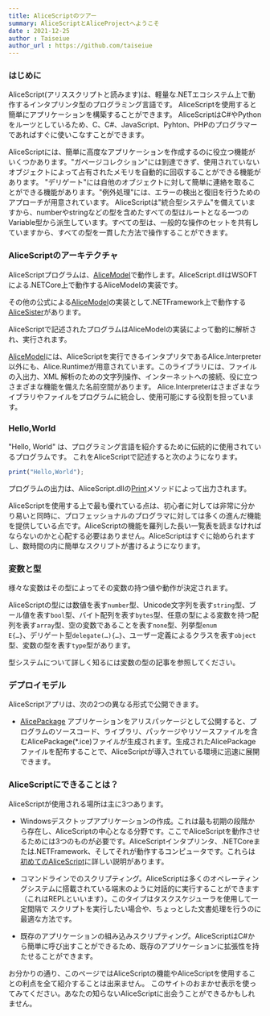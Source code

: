 ```yaml
---
title: AliceScriptのツアー
summary: AliceScriptとAliceProjectへようこそ
date : 2021-12-25
author : Taiseiue
author_url : https://github.com/taiseiue
---
```

### はじめに
AliceScript(アリススクリプトと読みます)は、軽量な.NETエコシステム上で動作するインタプリンタ型のプログラミング言語です。
AliceScriptを使用すると簡単にアプリケーションを構築することができます。
AliceScriptはC#やPythonをルーツとしているため、C、C#、JavaScript、Pyhton、PHPのプログラマーであればすぐに使いこなすことができます。

AliceScriptには、簡単に高度なアプリケーションを作成するのに役立つ機能がいくつかあります。"ガページコレクション"には到達できず、使用されていないオブジェクトによって占有されたメモリを自動的に回収することができる機能があります。
"デリゲート"には自他のオブジェクトに対して簡単に連絡を取ることができる機能があります。"例外処理"には、エラーの検出と復旧を行うためのアプローチが用意されています。
AliceScriptは"統合型システム"を備えていますから、numberやstringなどの型を含めたすべての型はルートとなる一つのVariable型から派生しています。すべての型は、一般的な操作のセットを共有していますから、すべての型を一貫した方法で操作することができます。

### AliceScriptのアーキテクチャ
AliceScriptプログラムは、[AliceModel](../saim)で動作します。AliceScript.dllはWSOFTによる.NETCore上で動作するAliceModelの実装です。

その他の公式による[AliceModel](../saim)の実装として.NETFramework上で動作する[AliceSister](../alicesister)があります。

AliceScriptで記述されたプログラムはAliceModelの実装によって動的に解析され、実行されます。

[AliceModel](../saim)には、AliceScriptを実行できるインタプリタであるAlice.Interpreter以外にも、Alice.Runtimeが用意されています。このライブラリには、ファイルの入出力、XML 解析のための文字列操作、インターネットへの接続、役に立つさまざまな機能を備えた名前空間があります。
Alice.Interpreterはさまざまなライブラリやファイルをプログラムに統合し、使用可能にする役割を担っています。

### Hello,World
"Hello, World" は、プログラミング言語を紹介するために伝統的に使用されているプログラムです。 これをAliceScriptで記述すると次のようになります。

```js title="main.alice"
print("Hello,World");
```

プログラムの出力は、AliceScript.dllの[Print](../api/print)メソッドによって出力されます。

AliceScriptを使用する上で最も優れている点は、初心者に対しては非常に分かり易いと同時に、プロフェッショナルのプログラマに対しては多くの進んだ機能を提供している点です。AliceScriptの機能を羅列した長い一覧表を読まなければならないのかと心配する必要はありません。AliceScriptはすぐに始められますし、数時間の内に簡単なスクリプトが書けるようになります。

### 変数と型
様々な変数はその型によってその変数の持つ値や動作が決定されます。

AliceScriptの型には数値を表す<code>number</code>型、Unicode文字列を表す<code>string</code>型、ブール値を表す<code>bool</code>型、バイト配列を表す<code>bytes</code>型、任意の型による変数を持つ配列を表す<code>array</code>型、空の変数であることを表す<code>none</code>型、列挙型<code>enum E{…}</code>、デリゲート型<code>delegate(…){…}</code>、ユーザー定義によるクラスを表す<code>object</code>型、変数の型を表す<code>type</code>型があります。

型システムについて詳しく知るには変数の型の記事を参照してください。

### デプロイモデル
AliceScriptアプリは、次の2つの異なる形式で公開できます。

* [AlicePackage](../alice-package) アプリケーションをアリスパッケージとして公開すると、プログラムのソースコード、ライブラリ、パッケージやリソースファイルを含むAlicePackage(*.ice)ファイルが生成されます。生成されたAlicePackageファイルを配布することで、AliceScriptが導入されている環境に迅速に展開できます。

### AliceScriptにできることは？
AliceScriptが使用される場所は主に3つあります。

* Windowsデスクトップアプリケーションの作成。これは最も初期の段階から存在し、AliceScriptの中心となる分野です。ここでAliceScriptを動作させるためには3つのものが必要です。AliceScriptインタプリンタ、.NETCoreまたは.NETFramework、そしてそれが動作するコンピュータです。これらは[初めてのAliceScript](../begining-alice)に詳しい説明があります。

* コマンドラインでのスクリプティング。AliceScriptは多くのオペレーティングシステムに搭載されている端末のように対話的に実行することができます（これはREPLといいます）。このタイプはタスクスケジューラを使用して一定間隔で スクリプトを実行したい場合や、ちょっとした文書処理を行うのに最適な方法です。

* 既存のアプリケーションの組み込みスクリプティング。AliceScriptはC#から簡単に呼び出すことができるため、既存のアプリケーションに拡張性を持たせることができます。

お分かりの通り、このページではAliceScriptの機能やAliceScriptを使用することの利点を全て紹介することは出来ません。
このサイトのおまかせ表示を使ってみてください。あなたの知らないAliceScriptに出会うことができるかもしれません。